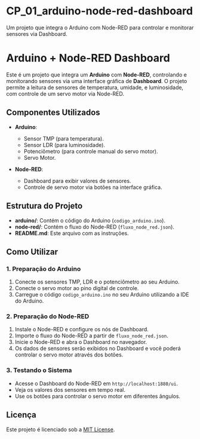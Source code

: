 # CP_01_arduino-node-red-dashboard
Um projeto que integra o Arduino com Node-RED para controlar e monitorar sensores via Dashboard.

# Arduino + Node-RED Dashboard

Este é um projeto que integra um **Arduino** com **Node-RED**, controlando e monitorando sensores via uma interface gráfica de **Dashboard**. O projeto permite a leitura de sensores de temperatura, umidade, e luminosidade, com controle de um servo motor via Node-RED.

## Componentes Utilizados

- **Arduino**:
  - Sensor TMP (para temperatura).
  - Sensor LDR (para luminosidade).
  - Potenciômetro (para controle manual do servo motor).
  - Servo Motor.
  
- **Node-RED**:
  - Dashboard para exibir valores de sensores.
  - Controle de servo motor via botões na interface gráfica.

## Estrutura do Projeto

- **arduino/**: Contém o código do Arduino (`codigo_arduino.ino`).
- **node-red/**: Contém o fluxo do Node-RED (`fluxo_node_red.json`).
- **README.md**: Este arquivo com as instruções.

## Como Utilizar

### 1. Preparação do Arduino

1. Conecte os sensores TMP, LDR e o potenciômetro ao seu Arduino.
2. Conecte o servo motor ao pino digital de controle.
3. Carregue o código `codigo_arduino.ino` no seu Arduino utilizando a IDE do Arduino.

### 2. Preparação do Node-RED

1. Instale o Node-RED e configure os nós de Dashboard.
2. Importe o fluxo do Node-RED a partir de `fluxo_node_red.json`.
3. Inicie o Node-RED e abra o Dashboard no navegador.
4. Os dados de sensores serão exibidos no Dashboard e você poderá controlar o servo motor através dos botões.

### 3. Testando o Sistema

- Acesse o Dashboard do Node-RED em `http://localhost:1880/ui`.
- Veja os valores dos sensores em tempo real.
- Use os botões para controlar o servo motor em diferentes ângulos.

## Licença

Este projeto é licenciado sob a [MIT License](LICENSE).
